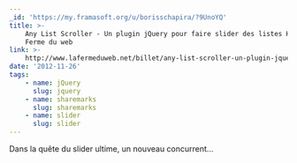 ```yaml
---
_id: 'https://my.framasoft.org/u/borisschapira/?9UnoYQ'
title: >-
    Any List Scroller - Un plugin jQuery pour faire slider des listes HTML - La
    Ferme du web
link: >-
    http://www.lafermeduweb.net/billet/any-list-scroller-un-plugin-jquery-pour-faire-slider-des-listes-html-1477.html
date: '2012-11-26'
tags:
    - name: jQuery
      slug: jquery
    - name: sharemarks
      slug: sharemarks
    - name: slider
      slug: slider
---
```


<div class="markdown"><p>Dans la quête du slider ultime, un nouveau concurrent...
</p></div>
